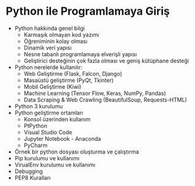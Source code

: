 # Python ile Programlamaya Giriş

- Python hakkında genel bilgi
    - Karmaşık olmayan kod yazımı
    - Öğreniminin kolay olması
    - Dinamik veri yapısı
    - Nesne tabanlı programlamaya elverişli yapısı
    - Geliştirici desteğinin çok fazla olması ve geniş kütüphane desteği
- Python nerelerde kullanılır:
    - Web Geliştirme (Flask, Falcon, Django)
    - Masaüstü geliştirme (PyQt, Tkinter)
    - Mobil Geliştirme (Kiwi)
    - Machine Learning (Tensor Flow, Keras, NumPy, Pandas)
    - Data Scraping & Web Crawling (BeautifulSoup, Requests-HTML)
- Python 3 kurulumu
- Python geliştirme ortamları
    - Konsol üzerinden kullanım
    - PtPython
    - Visual Studio Code
    - Jupyter Notebook - Anaconda
    - PyCharm
- Örnek bir python dosyası oluşturma ve çalıştırma
- Pip kurulumu ve kullanımı
- VirualEnv kurulumu ve kullanımı
- Debugging
- PEP8 Kuralları 